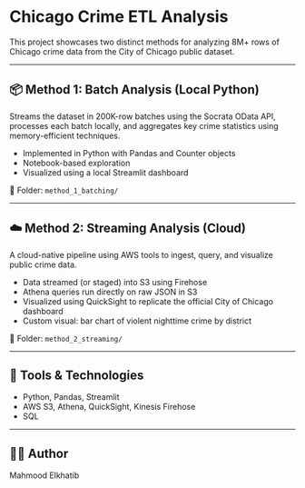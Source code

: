 # Chicago Crime ETL Analysis

This project showcases two distinct methods for analyzing 8M+ rows of Chicago crime data from the City of Chicago public dataset.

---

## 📦 Method 1: Batch Analysis (Local Python)

Streams the dataset in 200K-row batches using the Socrata OData API, processes each batch locally, and aggregates key crime statistics using memory-efficient techniques.

- Implemented in Python with Pandas and Counter objects
- Notebook-based exploration
- Visualized using a local Streamlit dashboard

📁 Folder: `method_1_batching/`

---

## ☁️ Method 2: Streaming Analysis (Cloud)

A cloud-native pipeline using AWS tools to ingest, query, and visualize public crime data.

- Data streamed (or staged) into S3 using Firehose
- Athena queries run directly on raw JSON in S3
- Visualized using QuickSight to replicate the official City of Chicago dashboard
- Custom visual: bar chart of violent nighttime crime by district

📁 Folder: `method_2_streaming/`

---

## 🔧 Tools & Technologies
- Python, Pandas, Streamlit
- AWS S3, Athena, QuickSight, Kinesis Firehose
- SQL

---

## 🧑‍💻 Author
Mahmood Elkhatib
